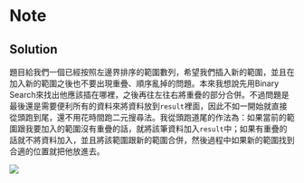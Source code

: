 # Note

## Solution

題目給我們一個已經按照左邊界排序的範圍數列，希望我們插入新的範圍，並且在加入新的範圍之後也不要出現重疊、順序亂掉的問題。本來我想說先用Binary Search來找出他應該插在哪裡，之後再往左往右將重疊的部分合併。不過問題是最後還是需要便利所有的資料來將資料放到`result`裡面，因此不如一開始就直接從頭跑到尾，還不用花時間跑二元搜尋法。我從頭跑道尾的作法為：如果當前的範圍跟我要加入的範圍沒有重疊的話，就將該筆資料加入`result`中；如果有重疊的話就不將資料加入，並且將該範圍跟新的範圍合併，然後過程中如果新的範圍找到合適的位置就把他放進去。

![](https://i.imgur.com/Q4zBsVi.png)
